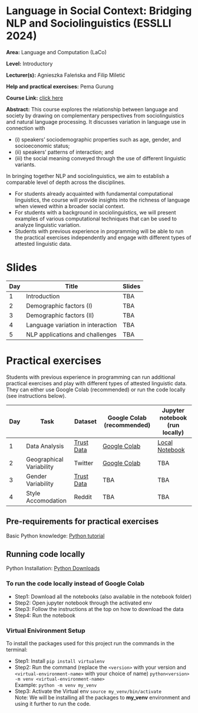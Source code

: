 # Language in Social Context: Bridging NLP and Sociolinguistics (ESSLLI 2024)

<b>Area:</b> Language and Computation (LaCo)

<b>Level:</b> Introductory

<b>Lecturer(s):</b> Agnieszka Faleńska and Filip Miletić

<b>Help and practical exercises:</b> Pema Gurung

<b>Course Link:</b> [click here](https://2024.esslli.eu/placeholder-programme/course-overview.html#10)

<b>Abstract:</b>
This course explores the relationship between language and society by drawing on complementary perspectives from sociolinguistics and natural language processing. It discusses variation in language use in connection with 
- (i) speakers’ sociodemographic properties such as age, gender, and socioeconomic status; 
- (ii) speakers’ patterns of interaction; and 
- (iii) the social meaning conveyed through the use of different linguistic variants. 

In bringing together NLP and sociolinguistics, we aim to establish a comparable level of depth across the disciplines. <br>
- For students already acquainted with fundamental computational linguistics, the course will provide insights into the richness of language when viewed within a broader social context.
- For students with a background in sociolinguistics, we will present examples of various computational techniques that can be used to analyze linguistic variation.
- Students with previous experience in programming will be able to run the practical exercises independently and engage with different types of attested linguistic data.

# Slides

| Day | Title                     | Slides | 
| -- | ------------------------ | ----------- |
|1| Introduction    | TBA |
|2| Demographic factors (I) | TBA |
|3| Demographic factors (II) |  TBA |
|4| Language variation in interaction | TBA |
|5| NLP applications and challenges | TBA |

# Practical exercises

Students with previous experience in programming can run additional practical exercises and play with different types of attested linguistic data. They can either use Google Colab (recommended) or run the code locally (see instructions below).

| Day | Task                     | Dataset  | Google Colab (recommended)                                                                                                                                                                        |  Jupyter notebook  (run locally) |
| -- | ------------------------ | -----------  | --------------------------------------------------------------------------------------------------------------------------------------------------------------------------- | ----------------------------------- |
| 1  | Data Analysis | [Trust Data](https://github.com/MilaNLProc/translation_bias)      | [Google Colab](https://colab.research.google.com/drive/1ctMPBupu07Nr8UsP_WuJe7VFHjjocoWE?usp=sharing)     | [Local Notebook](notebooks/Trust_Data_Analysis.ipynb) |
|2| Geographical Variability | Twitter | [Google Colab](https://colab.research.google.com/drive/1Q9wdazDkoryDuld52ZzRk0UriyyjcjQH) | TBA |
|3| Gender Variability | [Trust Data](https://github.com/MilaNLProc/translation_bias) | TBA | TBA |
|4| Style Accomodation| Reddit | TBA | TBA |

## Pre-requirements for practical exercises
Basic Python knowledge: [Python tutorial](https://www.tutorialspoint.com/python/index.htm) <br>

## Running code locally
Python Installation: [Python Downloads](https://www.python.org/downloads/)

### To run the code locally instead of Google Colab

- Step1: Download all the notebooks (also available in the notebook folder)
- Step2: Open jupyter notebook through the activated env
- Step3: Follow the instructions at the top on how to download the data
- Step4: Run the notebook
  
### Virtual Enivironment Setup
To install the packages used for this project run the commands in the terminal:
- Step1: Install  ``` pip install virtualenv ``` 
- Step2: Run the command (replace the ```<version>``` with your version and ```<virtual-environment-name>``` with your choice of name)
  ```python<version> -m venv <virtual-environment-name> ``` <br>
Example: ``` python -m venv my_venv ```
- Step3: Activate the Virtual env ```source my_venv/bin/activate```
<br>Note: We will be installing all the packages to <b>my_venv</b> environment and using it further to run the code.








